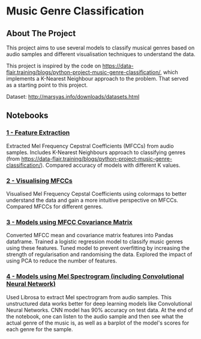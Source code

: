 # Music Genre Classification

<!-- ABOUT THE PROJECT -->
## About The Project

This project aims to use several models to classify musical genres based on audio samples and different visualisation techniques to understand the data.
 
This project is inspired by the code on https://data-flair.training/blogs/python-project-music-genre-classification/, which implements a K-Nearest Neighbour approach to the problem. That served as a starting point to this project.
 
Dataset: http://marsyas.info/downloads/datasets.html


<!-- Notebooks -->
## Notebooks

### <a href="https://github.com/alexpondaven/Music-Genre-Classification/blob/main/1-Feature-Extraction.ipynb">1 - Feature Extraction</a>

Extracted Mel Frequency Cepstral Coefficients (MFCCs) from audio samples. Includes K-Nearest Neighbours approach to classifying genres (from https://data-flair.training/blogs/python-project-music-genre-classification/). Compared accuracy of models with different K values.

### <a href="https://github.com/alexpondaven/Music-Genre-Classification/blob/main/2-Visualising%20MFCCs.ipynb">2 - Visualising MFCCs</a>

Visualised Mel Frequency Cepstal Coefficients using colormaps to better understand the data and gain a more intuitive perspective on MFCCs. Compared MFCCs for different genres.

### <a href="https://github.com/alexpondaven/Music-Genre-Classification/blob/main/3-Models%20using%20Covariance%20matrix.ipynb">3 - Models using MFCC Covariance Matrix</a>

Converted MFCC mean and covariance matrix features into Pandas dataframe. Trained a logistic regression model to classify music genres using these features. Tuned model to prevent overfitting by increasing the strength of regularisation and randomising the data. Explored the impact of using PCA to reduce the number of features. 

### <a href="https://github.com/alexpondaven/Music-Genre-Classification/blob/main/4-Models%20using%20Mel%20Spectogram%20(including%20CNN).ipynb">4 - Models using Mel Spectrogram (including Convolutional Neural Network)</a>

Used Librosa to extract Mel spectrogram from audio samples. This unstructured data works better for deep learning models like Convolutional Neural Networks. CNN model has 90% accuracy on test data. At the end of the notebook, one can listen to the audio sample and then see what the actual genre of the music is, as well as a barplot of the model's scores for each genre for the sample.


